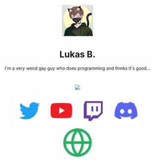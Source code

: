 
<p align="center">
    <img src="./resources/mypb.png" width="100">
</p>

<h1 align="center">Lukas B.</h1>
<p align="center">I'm a very weird gay guy who does programming and thinks it's good...</p>

<br />

<p align="center">
 <img src="https://github-readme-stats.vercel.app/api?username=iknow13&hide_title=true&count_private=false&show_icons=true&theme=github_dark&hide_border=true&bg_color=00000000"/>
</p>

<p float="left" align="center">
    <a href="https://twitter.com/iknow13O" title="Twitter"><img src="./resources/Twitter.svg" width="100"></a>
    <a href="https://www.youtube.com/c/iknow13-gay" title="YouTube"><img src="./resources/YouTube.svg" width="100"></a>
    <a href="https://twitch.tv/iknow13" title="Twitch"><img src="./resources/Twitch.svg" width="100"></a>
    <a href="https://discord.bradycat.me/" title="Discord"><img src="./resources/Discord.svg" width="100"></a>
    <a href="https://iknow13.de/" title="My Website"><img src="./resources/Website.svg" width="100"></a>
</p>
